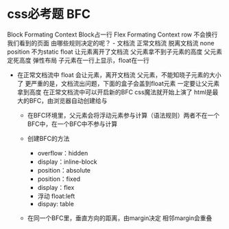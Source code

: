 # css必考题 BFC
Block Formating Context
    Block占一行
Flex Formating Context
    row 不会换行
    我们看到的页面 由哪些规则决定的呢？
    - 文档流
        正常文档流
        脱离文档流
            none
            position 不为static
            float  让元素离开了文档流  父元素拿不到子元素的高度
            父元素 定死高度
            弹性布局 子元素在一行上显示，float在一行
            
- 在正常文档流中
    float 会让元素，离开文档流
    父元素，不能知晓子元素的大小了
    更严重的是，文档流出问题，下面的盒子会盖到float元素
    一定要让父元素拿到高度
    在正常文档流中可以开启新的BFC css魔法就开始上演了
    html是最大的BFC，由浏览器自动创建给与
    - 在BFC环境里，父元素会将浮动元素参与计算（语法规则）两者不在一个BFC中，在一个BFC中不参与计算
    - 创建BFC的方法
        - overflow：hidden
        - display：inline-block
        - position：absolute 
        - position：fixed
        - display：flex 
        - 浮动 float:left
        - dispay: table

    - 在同一个BFC里，垂直方向的距离，由margin决定
    相邻margin会重叠